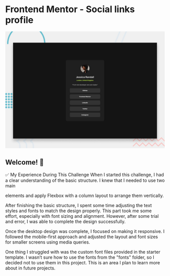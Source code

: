 # Frontend Mentor - Social links profile

![Design preview for the Social links profile coding challenge](./preview.jpg)

## Welcome! 👋

✅ My Experience During This Challenge
When I started this challenge, I had a clear understanding of the basic structure. I knew that I needed to use two main <div> elements and apply Flexbox with a column layout to arrange them vertically.

After finishing the basic structure, I spent some time adjusting the text styles and fonts to match the design properly. This part took me some effort, especially with font sizing and alignment. However, after some trial and error, I was able to complete the design successfully.

Once the desktop design was complete, I focused on making it responsive. I followed the mobile-first approach and adjusted the layout and font sizes for smaller screens using media queries.

One thing I struggled with was the custom font files provided in the starter template. I wasn’t sure how to use the fonts from the "fonts" folder, so I decided not to use them in this project. This is an area I plan to learn more about in future projects.